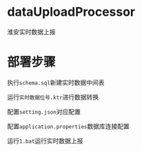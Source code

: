 # dataUploadProcessor

淮安实时数据上报

# 部署步骤

执行`schema.sql`新建实时数据中间表

运行`实时数据位号.ktr`进行数据转换

配置`setting.json`对应配置

配置`application.properties`数据库连接配置

运行`1.bat`运行实时数据上报